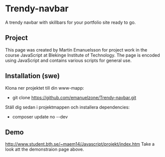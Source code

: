 # Trendy-navbar
A trendy navbar with skillbars for your portfolio site ready to go.

## Project 
This page was created by Martin Emanuelsson for project work in the course JavaScript at Blekinge Institute of Technology. The page is encoded using JavaScript and contains various scripts for general use.

## Installation (swe)

Klona ner projektet till din www-mapp:

* git clone https://github.com/emanuelzone/Trendy-navbar.git

Ställ dig sedan i projektmappen och installera dependencies:

* composer update no --dev

## Demo
http://www.student.bth.se/~maem14/Javascript/projekt/index.htm
Take a look att the demonstraion page above.
